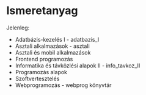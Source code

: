 # Ismeretanyag

Jelenleg:

* Adatbázis-kezelés I - adatbazis_I
* Asztali alkalmazások - asztali
* Asztali és mobil alkalmazások
* Frontend programozás
* Informatika és távközlési alapok II - info_tavkoz_II
* Programozás alapok
* Szoftvertesztelés
* Webprogramozás - webprog könyvtár
